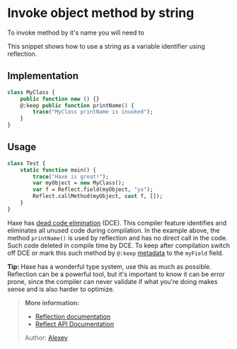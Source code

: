 [tags]: / "reflection,dead-code-elimination"

# Invoke object method by string

To invoke method by it's name you will need to 

This snippet shows how to use a string as a variable identifier using reflection.

## Implementation
```haxe
class MyClass {
    public function new () {}
    @:keep public function printName() {
        trace("MyClass printName is invoked");
    }
}
```

## Usage
```haxe
class Test {
    static function main() {
        trace("Haxe is great!");
        var myObject = new MyClass();
        var f = Reflect.field(myObject, "yo");
        Reflect.callMethod(myObject, cast f, []);
    }
}
```

Haxe has [dead code elimination](https://haxe.org/manual/cr-dce.html) (DCE). This compiler feature identifies and eliminates all unused code during compilation. In the example above, the method `printName()` is used by reflection and has no direct call in the code. Such code deleted in compile time by DCE. To keep after compilation switch off DCE or mark this such method by `@:keep` [metadata](https://haxe.org/manual/cr-metadata.html) to the `myField` field.

**Tip:** Haxe has a wonderful type system, use this as much as possible. Reflection can be a powerful tool, but it's important to know it can be error prone, since the compiler can never validate if what you're doing makes sense and is also harder to optimize.

> **More information:**
> 
> * [Reflection documentation](http://haxe.org/manual/std-reflection.html)  
> * [Reflect API Documentation](http://api.haxe.org/Reflect.html)  
>
> Author: [Alexey](https://github.com/alexey-kolonitsky)



